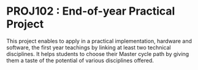 # PROJ102 : End-of-year Practical Project

This project enables to apply in a practical implementation, hardware and software, the first year teachings by linking at least two technical disciplines. It helps students to choose their Master cycle path by giving them a taste of the potential of various disciplines offered.
